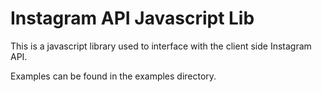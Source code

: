Instagram API Javascript Lib
============================

This is a javascript library used to interface with the client side Instagram API.

Examples can be found in the examples directory.
